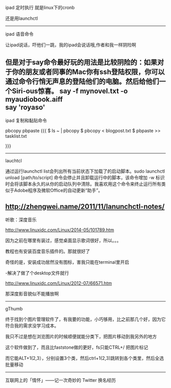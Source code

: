 ipad 定时执行  就是linux下的cronb

还是用launchctl 


------

ipad 语音命令

让ipad说话，吓他们一跳，我的ipad会说话哦,作者和我一样阴险啊

但是对于say命令最好玩的用法是比较阴险的：如果对于你的朋友或者同事的Mac你有ssh登陆权限，你可以通过命令行悄无声息的登陆他们的电脑。然后给他们一个Siri-ous惊喜。
say -f mynovel.txt -o myaudiobook.aiff  
say 'royaso'
------

ipad 复制和黏贴命令 

pbcopy   pbpaste
{{{
    $ ls ~ | pbcopy 
    $ pbcopy < blogpost.txt 
    $ pbpaste >> tasklist.txt 

}}}

------
lauchtcl 

通过运行launchctl list会列出所有当前状态下加载了的启动脚本。sudo launchctl unload [path/to/script] 命令会停止并且卸载运行中的脚本，该命令增加 -w 标识时会将该脚本永久的从你的启动队列中清除。我喜欢用这个命令来终止运行所有类似于Adobe程序及微软Office的自动更新“助手”。

http://zhengwei.name/2011/11/lanunchctl-notes/
---------

听歌：深度音乐

http://www.linuxidc.com/Linux/2014-05/101789.htm

因为之前在哪里有装过，感觉桌面显示歌词很好，所以。。。

教程也有安装百度音乐插件的。那就很好了

奇怪的是，安装成功居然没有图标，害我只能在terminal里开启

-解决了做了个desktop文件就行

http://www.linuxidc.com/Linux/2012-07/66571.htm

那深度影音貌似不能播放啊


------

gThumb

终于找到个图片管理软件了，有我要的功能，小巧够用，比之前那几个好，因为它符合我的需求没学习成本。

我只不过是想在浏览图片的时候顺便就能分类下，把图片移动到我另外的地方

这个软件做到了，而且比faststone做的更好，fs只能CTRL+/ 把图片标记 

而它能ALT+1(2,3），分别设置3个类，然后ctrl+1(2,3)跳转到各个类里，然后全选批量移动


------
互联网上的「情怀」——记一次奇妙的 Twitter 换名经历

